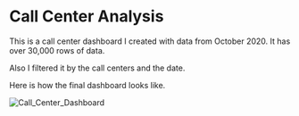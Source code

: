# Call Center Analysis

This is a call center dashboard I created with data from October 2020. It has over 30,000 rows of data.

Also I filtered it by the call centers and the date.

Here is how the final dashboard looks like.

![Call_Center_Dashboard](https://github.com/marcusasar/Excel_Call_Center_Analysis/assets/165590698/54c417bd-f5bb-49ae-bcc5-59b0067e43fe)
